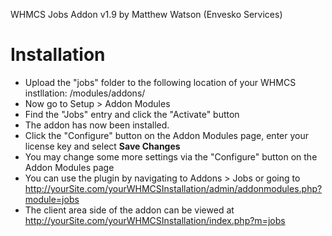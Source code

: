 
WHMCS Jobs Addon v1.9 by Matthew Watson (Envesko Services)

# Installation

- Upload the "jobs" folder to the following location of your WHMCS instllation: /modules/addons/
- Now go to Setup > Addon Modules
- Find the "Jobs" entry and click the "Activate" button
- The addon has now been installed.
- Click the "Configure" button on the Addon Modules page, enter your license key and select **Save Changes**
- You may change some more settings via the "Configure" button on the Addon Modules page
- You can use the plugin by navigating to Addons > Jobs or going to http://yourSite.com/yourWHMCSInstallation/admin/addonmodules.php?module=jobs
- The client area side of the addon can be viewed at http://yourSite.com/yourWHMCSInstallation/index.php?m=jobs
